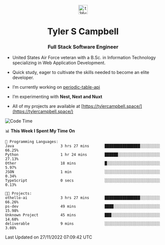 <p align="center">
<a href="https://www.linkedin.com/in/t36campbell" target="blank"><img align="center" src="https://ik.imagekit.io/t36campbell/Portfolio/linkedin.png.original_m8bbGgPh6.png" alt="t36campbell" height="30" width="30" /></a>
</p>
<h1 align="center">Tyler S Campbell</h1>
<h3 align="center">Full Stack Software Engineer</h3>

* United States Air Force veteran with a B.Sc. in Information Technology specializing in Web Application Development. 

* Quick study, eager to cultivate the skills needed to become an elite developer.

* I’m currently working on [periodic-table-api](https://github.com/t36campbell/periodic-table-api)

* I’m experimenting with **Nest, Next and Nuxt**

* All of my projects are available at [https://tylercampbell.space/](https://tylercampbell.space/)

<!--START_SECTION:waka-->
![Code Time](http://img.shields.io/badge/Code%20Time-2%2C010%20hrs%2026%20mins-blue)

📊 **This Week I Spent My Time On** 

```text
💬 Programming Languages: 
Java                     3 hrs 27 mins       ████████████████░░░░░░░░░   66.25% 
Python                   1 hr 24 mins        ██████░░░░░░░░░░░░░░░░░░░   27.13% 
Other                    18 mins             █░░░░░░░░░░░░░░░░░░░░░░░░   5.97% 
JSON                     1 min               ░░░░░░░░░░░░░░░░░░░░░░░░░   0.34% 
TypeScript               0 secs              ░░░░░░░░░░░░░░░░░░░░░░░░░   0.13%

🐱‍💻 Projects: 
othello-ai               3 hrs 27 mins       ████████████████░░░░░░░░░   66.26% 
ps-dev                   49 mins             ████░░░░░░░░░░░░░░░░░░░░░   15.98% 
Unknown Project          45 mins             ███░░░░░░░░░░░░░░░░░░░░░░   14.68% 
deliverable              9 mins              ░░░░░░░░░░░░░░░░░░░░░░░░░   3.08%

```


 Last Updated on 27/11/2022 07:09:42 UTC
<!--END_SECTION:waka-->
